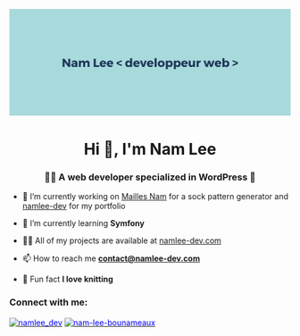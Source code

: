 ![cover](https://github.com/namlee-dev/namlee-dev/blob/main/images/namlee-dev.png)

<h1 align="center">Hi 👋, I'm Nam Lee</h1>
<h3 align="center">👩‍💻 A web developer specialized in WordPress 🧶</h3>

- 🔭 I’m currently working on [Mailles Nam](https://maillesnam.com) for a sock pattern generator and [namlee-dev](https://namlee-dev.com) for my portfolio

- 🌱 I’m currently learning **Symfony**

- 👨‍💻 All of my projects are available at [namlee-dev.com](https://portfolio.namlee-dev.com)

- 📫 How to reach me **contact@namlee-dev.com**

- 🧶 Fun fact **I love knitting**

<h3 align="left">Connect with me:</h3>
<p align="left">
<a href="https://twitter.com/namlee_dev" target="blank"><img align="center" src="https://cdn.jsdelivr.net/npm/simple-icons@3.0.1/icons/twitter.svg" alt="namlee_dev" height="30" width="40" style="color:blue"/></a>
<a href="https://linkedin.com/in/nam-lee-bounameaux" target="blank"><img align="center" src="https://cdn.jsdelivr.net/npm/simple-icons@3.0.1/icons/linkedin.svg" alt="nam-lee-bounameaux" height="30" width="40" style="color:blue"/></a>
</p>
